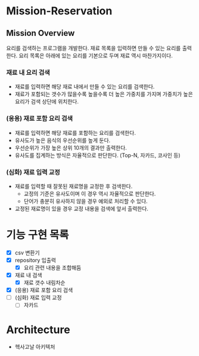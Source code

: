 # Mission-Reservation

## Mission Overview

요리를 검색하는 프로그램을 개발한다. 재료 목록을 입력하면 만들 수 있는 요리를 출력한다. 요리 목록은 아래에 있는 요리를 기본으로 두며 재료 역시 마찬가지이다.

### 재료 내 요리 검색

- 재료를 입력하면 해당 재료 내에서 만들 수 있는 요리를 검색한다.
- 재료가 포함되는 갯수가 많을수록 높을수록 더 높은 가중치를 가지며 가중치가 높은 요리가 검색 상단에 위치한다.

### (응용) 재료 포함 요리 검색

- 재료를 입력하면 해당 재료를 포함하는 요리를 검색한다.
- 유사도가 높은 음식의 우선순위를 높게 둔다.
- 우선순위가 가장 높은 상위 10개의 결과만 출력한다.
- 유사도를 집계하는 방식은 자율적으로 판단한다. (Top-N, 자카드, 코사인 등)

### (심화) 재료 입력 교정

- 재료를 입력할 때 잘못된 재료명을 교정한 후 검색한다.
    - 교정의 기준은 유사도이며 이 경우 역시 자율적으로 판단한다.
    - 단어가 충분히 유사하지 않을 경우 예외로 처리할 수 있다.
- 교정된 재료명이 있을 경우 교정 내용을 검색에 앞서 출력한다.

# 기능 구현 목록

- [x] csv 변환기
- [x] repository 입출력
  - [x] 요리 관련 내용을 조합해둠
- [x] 재료 내 검색
  - [x] 재료 갯수 내림차순
- [x] (응용) 재료 포함 요리 검색
- [ ] (심화) 재료 입력 교정
  - [ ] 자카드

# Architecture

- 헥사고날 아키텍처